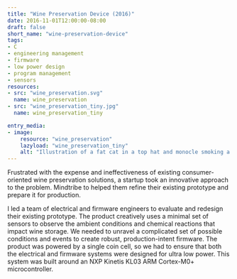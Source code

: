 ```yaml
---
title: "Wine Preservation Device (2016)"
date: 2016-11-01T12:00:00-08:00
draft: false
short_name: "wine-preservation-device"
tags: 
- C
- engineering management
- firmware
- low power design
- program management
- sensors
resources:
- src: "wine_preservation.svg"
  name: wine_preservation
- src: "wine_preservation_tiny.jpg"
  name: wine_preservation_tiny

entry_media:
- image:
    resource: "wine_preservation"
    lazyload: "wine_preservation_tiny"
    alt: "Illustration of a fat cat in a top hat and monocle smoking a cigar and enjoying wine dispensed from a ridiculously complex wine apparatus"
---
```

Frustrated with the expense and ineffectiveness of existing consumer-oriented wine preservation solutions, a startup took an innovative approach to the problem. Mindtribe to helped them refine their existing prototype and prepare it for production.

I led a team of electrical and firmware engineers to evaluate and redesign their existing prototype. The product creatively uses a minimal set of sensors to observe the ambient conditions and chemical reactions that impact wine storage. We needed to unravel a complicated set of possible conditions and events to create robust, production-intent firmware. The product was powered by a single coin cell, so we had to ensure that both the electrical and firmware systems were designed for ultra low power. This system was built around an NXP Kinetis KL03 ARM Cortex-M0+ microcontroller.
